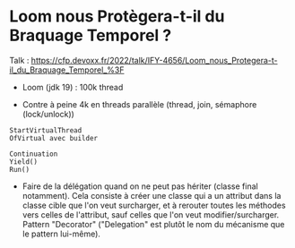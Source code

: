 # Loom nous Protègera-t-il du Braquage Temporel ?

Talk : https://cfp.devoxx.fr/2022/talk/IFY-4656/Loom_nous_Protegera-t-il_du_Braquage_Temporel_%3F

- Loom (jdk 19) : 100k thread

- Contre à peine 4k en threads parallèle (thread, join, sémaphore (lock/unlock))

```
StartVirtualThread
OfVirtual avec builder
```

```
Continuation
Yield()
Run()
```

- Faire de la délégation quand on ne peut pas hériter (classe final notamment). Cela consiste à créer une classe qui a un attribut dans la classe cible que l'on veut surcharger, et à rerouter toutes les méthodes vers celles de l'attribut, sauf celles que l'on veut modifier/surcharger. Pattern "Decorator" ("Delegation" est plutôt le nom du mécanisme que le pattern lui-même).